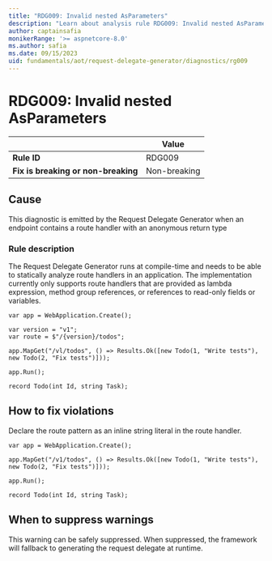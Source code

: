 ```yaml
---
title: "RDG009: Invalid nested AsParameters"
description: "Learn about analysis rule RDG009: Invalid nested AsParameters"
author: captainsafia
monikerRange: '>= aspnetcore-8.0'
ms.author: safia
ms.date: 09/15/2023
uid: fundamentals/aot/request-delegate-generator/diagnostics/rg009
---
```

# RDG009: Invalid nested AsParameters

| | Value |
|-|-|
| **Rule ID** |RDG009|
| **Fix is breaking or non-breaking** |Non-breaking|

## Cause

This diagnostic is emitted by the Request Delegate Generator when an endpoint contains a route handler with an anonymous return type

### Rule description

The Request Delegate Generator runs at compile-time and needs to be able to statically analyze route handlers in an application. The implementation currently only supports route handlers that are provided as lambda expression, method group references, or references to read-only fields or variables.

```razor
var app = WebApplication.Create();

var version = "v1";
var route = $"/{version}/todos";

app.MapGet("/vl/todos", () => Results.Ok([new Todo(1, "Write tests"), new Todo(2, "Fix tests")]));

app.Run();

record Todo(int Id, string Task);
```

## How to fix violations

Declare the route pattern as an inline string literal in the route handler.
```razor
var app = WebApplication.Create();

app.MapGet("/v1/todos", () => Results.Ok([new Todo(1, "Write tests"), new Todo(2, "Fix tests")]));

app.Run();

record Todo(int Id, string Task);
```

## When to suppress warnings

This warning can be safely suppressed. When suppressed, the framework will fallback to generating the request delegate at runtime.
